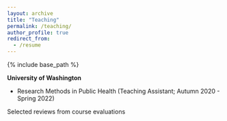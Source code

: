 ```yaml
---
layout: archive
title: "Teaching"
permalink: /teaching/
author_profile: true
redirect_from:
  - /resume
---
```


{% include base_path %}


**University of Washington**
* Research Methods in Public Health (Teaching Assistant; Autumn 2020 - Spring 2022)

Selected reviews from course evaluations
